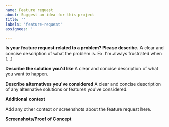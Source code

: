 ```yaml
---
name: Feature request
about: Suggest an idea for this project
title: ''
labels: 'feature-request'
assignees: ''

---
```


**Is your feature request related to a problem? Please describe.**
A clear and concise description of what the problem is. Ex. I'm always frustrated when [...]

**Describe the solution you'd like**
A clear and concise description of what you want to happen.

**Describe alternatives you've considered**
A clear and concise description of any alternative solutions or features you've considered.

**Additional context**

Add any other context or screenshots about the feature request here.

**Screenshots/Proof of Concept**

<!-- Use a website like Imgur to add your image, alternatively you can also upload from your device as well.-->

